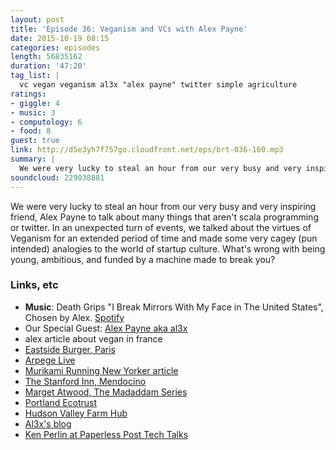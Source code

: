 ```yaml
---
layout: post
title: 'Episode 36: Veganism and VCs with Alex Payne'
date: 2015-10-19 08:15
categories: episodes
length: 56835162
duration: '47:20'
tag_list: |
  vc vegan veganism al3x "alex payne" twitter simple agriculture
ratings:
- giggle: 4
- music: 3
- computology: 6
- food: 8
guest: true
link: http://d5e3yh7f757go.cloudfront.net/eps/brt-036-160.mp3
summary: |
  We were very lucky to steal an hour from our very busy and very inspiring friend, Alex Payne to talk about many things that aren't scala programming or twitter. In an unexpected turn of events, we talked about the virtues of Veganism for an extended period of time and made some very cagey (pun intended) analogies to the world of startup culture. What's wrong with being young, ambitious, and funded by a machine made to break you?
soundcloud: 229038881
---
```

We were very lucky to steal an hour from our very busy and very inspiring friend, Alex Payne to talk about many things that aren't scala programming or twitter. In an unexpected turn of events, we talked about the virtues of Veganism for an extended period of time and made some very cagey (pun intended) analogies to the world of startup culture. What's wrong with being young, ambitious, and funded by a machine made to break you?

<!-- more -->

### Links, etc

* <strong>Music</strong>: Death Grips "I Break Mirrors With My Face in The United States", Chosen by Alex. [Spotify](https://open.spotify.com/track/4hiTbBpSeWGkkBC7YlTY9w)
* Our Special Guest: [Alex Payne aka al3x](https://twitter.com/al3x)
* alex article about vegan in france
* [Eastside Burger, Paris](http://www.eastsideburgers.fr/en/)
* [Arpege Live](https://twitter.com/arpegelive)
* [Murikami Running New Yorker article](http://www.newyorker.com/magazine/2008/06/09/the-running-novelist)
* [The Stanford Inn, Mendocino](http://www.stanfordinn.com/)
* [Marget Atwood, The Madaddam Series](http://amzn.to/1GOGr0M)
* [Portland Ecotrust](http://www.ecotrust.org/)
* [Hudson Valley Farm Hub](http://www.localeconomiesproject.org/farm-hub-hosts-gatherings-for-farmers/)
* [Al3x's blog](https://al3x.net/2013/05/23/letter-to-a-young-programmer.html)
* [Ken Perlin at Paperless Post Tech Talks](http://dev.paperlesspost.com/2014/06/13/paperless-post-tech-talks-ken-perlin/)

